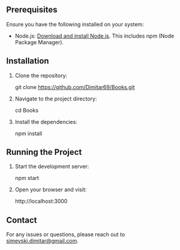 ## Prerequisites
Ensure you have the following installed on your system:

- Node.js: [Download and install Node.js](https://nodejs.org/). This includes npm (Node Package Manager).

## Installation

1. Clone the repository:
   
   git clone https://github.com/Dimitar69/Books.git

2. Navigate to the project directory:
   
   cd Books

3. Install the dependencies:
   
   npm install

## Running the Project

1. Start the development server:
   
   npm start
   

2. Open your browser and visit:
   
   http://localhost:3000
   

## Contact

For any issues or questions, please reach out to simevski.dimitar@gmail.com.

